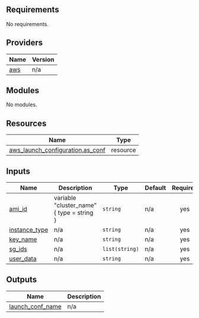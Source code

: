 <!-- BEGIN_TF_DOCS -->
## Requirements

No requirements.

## Providers

| Name | Version |
|------|---------|
| <a name="provider_aws"></a> [aws](#provider\_aws) | n/a |

## Modules

No modules.

## Resources

| Name | Type |
|------|------|
| [aws_launch_configuration.as_conf](https://registry.terraform.io/providers/hashicorp/aws/latest/docs/resources/launch_configuration) | resource |

## Inputs

| Name | Description | Type | Default | Required |
|------|-------------|------|---------|:--------:|
| <a name="input_ami_id"></a> [ami\_id](#input\_ami\_id) | variable "cluster\_name" { type = string } | `string` | n/a | yes |
| <a name="input_instance_type"></a> [instance\_type](#input\_instance\_type) | n/a | `string` | n/a | yes |
| <a name="input_key_name"></a> [key\_name](#input\_key\_name) | n/a | `string` | n/a | yes |
| <a name="input_sg_ids"></a> [sg\_ids](#input\_sg\_ids) | n/a | `list(string)` | n/a | yes |
| <a name="input_user_data"></a> [user\_data](#input\_user\_data) | n/a | `string` | n/a | yes |

## Outputs

| Name | Description |
|------|-------------|
| <a name="output_launch_conf_name"></a> [launch\_conf\_name](#output\_launch\_conf\_name) | n/a |
<!-- END_TF_DOCS -->